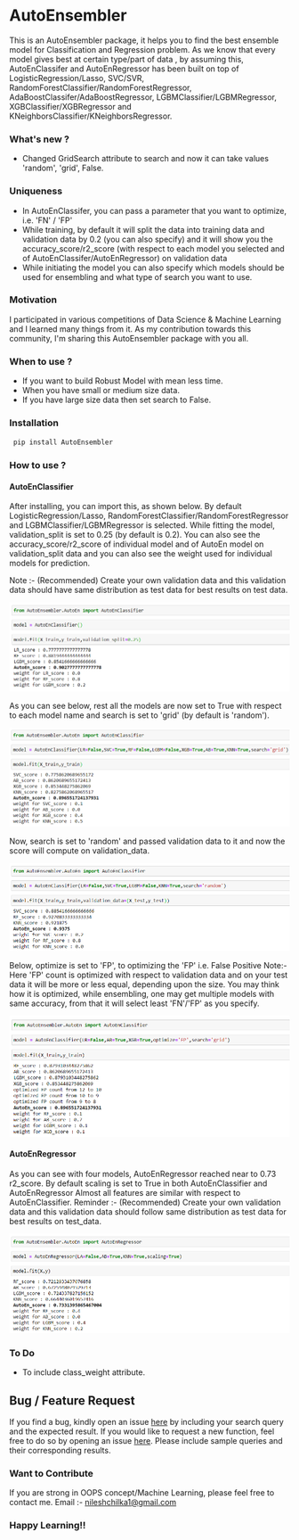 # AutoEnsembler
   This is an AutoEnsembler package, it helps you to find the best ensemble model for Classification and Regression problem. As we know that every model gives best at certain type/part of data , by assuming this, AutoEnClassifer and AutoEnRegressor has been built on top of LogisticRegression/Lasso, SVC/SVR, RandomForestClassifier/RandomForestRegressor, AdaBoostClassifer/AdaBoostRegressor, LGBMClassifier/LGBMRegressor, XGBClassifier/XGBRegressor and KNeighborsClassifier/KNeighborsRegressor.
   
### What's new ?
- Changed GridSearch attribute to search and now it can take values 'random', 'grid', False.

 
### Uniqueness
- In AutoEnClassifer, you can pass a parameter that you want to optimize, i.e. 'FN' / 'FP'
- While training, by default it will split the data into training data and validation data by 0.2 (you can also specify) and it will show you the accuracy_score/r2_score (with respect to each model you selected and of AutoEnClassifer/AutoEnRegressor) on validation data
- While initiating the model you can also specify which models should be used for ensembling and what type of search you want to use.
        
### Motivation 
   I participated in various competitions of Data Science & Machine Learning and I learned many things from it. As my contribution towards this community, I'm sharing this AutoEnsembler package with you all.
   
### When to use ?
- If you want to build Robust Model with mean less time.
- When you have small or medium size data.
- If you have large size data then set search to False.

### Installation 

```markdown
 pip install AutoEnsembler
```
### How to use ?

#### AutoEnClassifier

   After installing, you can import this, as shown below. By default LogisticRegression/Lasso, RandomForestClassifier/RandomForestRegressor and LGBMClassifier/LGBMRegressor is selected. While fitting the model, validation_split is set to 0.25 (by default is 0.2). You can also see the accuracy_score/r2_score of individual model and of AutoEn model on validation_split data and you can also see the weight used for individual models for prediction.
   
Note :- (Recommended) Create your own validation data and this validation data should have same distribution as test data for best results on test data.
   
![Screenshot0](https://raw.githubusercontent.com/nileshchilka1/AutoEnsembler/master/Screenshots/Screenshot%200.png)
   
   
   As you can see below, rest all the models are now set to True with respect to each model name and search is set to 'grid' (by default is 'random').
   
![Screenshot1](https://raw.githubusercontent.com/nileshchilka1/AutoEnsembler/master/Screenshots/Screenshot%201.png)


   Now, search is set to 'random' and passed validation data to it and now the score will compute on validation_data.
   
![Screenshot2](https://raw.githubusercontent.com/nileshchilka1/AutoEnsembler/master/Screenshots/Screenshot%202.png)

   Below, optimize is set to 'FP', to optimizing the 'FP' i.e. False Positive
   Note:- Here 'FP' count is optimized with respect to validation data and on your test data it will be more or less equal, depending upon the size.
   You may think how it is optimized, while ensembling, one may get multiple models with same accuracy, from that it will select least 'FN'/'FP' as you specify.

![Screenshot3](https://raw.githubusercontent.com/nileshchilka1/AutoEnsembler/master/Screenshots/Screenshot%203.png)

#### AutoEnRegressor

   As you can see with four models, AutoEnRegressor reached near to 0.73 r2_score. By default scaling is set to True in both AutoEnClassifier and AutoEnRegressor
   Almost all features are similar with respect to AutoEnClassifier.
   Reminder :- (Recommended) Create your own validation data and this validation data should follow same distribution as test data for best results on test_data.
   
![Screenshot4](https://raw.githubusercontent.com/nileshchilka1/AutoEnsembler/master/Screenshots/Screenshot%204.png)


### To Do 
- To include class_weight attribute.
   
## Bug / Feature Request
   If you find a bug, kindly open an issue [here](https://github.com/nileshchilka1/AutoEnsembler/issues/new/choose) by including your search query and the expected result.
   If you would like to request a new function, feel free to do so by opening an issue [here](https://github.com/nileshchilka1/AutoEnsembler/issues/new/choose). Please include sample queries and their corresponding results.
   
### Want to Contribute
If you are strong in OOPS concept/Machine Learning, please feel free to contact me.
Email :- nileshchilka1@gmail.com

### Happy Learning!!
